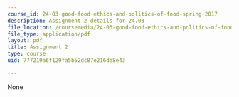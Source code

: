 ```yaml
---
course_id: 24-03-good-food-ethics-and-politics-of-food-spring-2017
description: Assignment 2 details for 24.03
file_location: /coursemedia/24-03-good-food-ethics-and-politics-of-food-spring-2017/777219a6f129fa5b52dc87e216de8e43_MIT24_03_assignment2.pdf
file_type: application/pdf
layout: pdf
title: Assignment 2
type: course
uid: 777219a6f129fa5b52dc87e216de8e43

---
```

None
